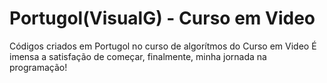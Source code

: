 # Portugol(VisualG) - Curso em Video
 Códigos criados em Portugol no curso de algorítmos do Curso em Video
 É imensa a satisfação de começar, finalmente, minha jornada na programação!

